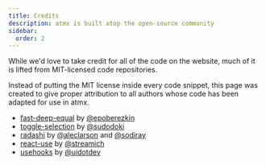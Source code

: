 ```yaml
---
title: Credits
description: atmx is built atop the open-source community
sidebar:
  order: 2
---
```


While we'd love to take credit for all of the code on the website, much of it is lifted from MIT-licensed code repositories. 

Instead of putting the MIT license inside every code snippet, this page was created to give proper attribution to all authors whose code has been adapted for use in atmx.

- [fast-deep-equal](https://github.com/epoberezkin/fast-deep-equal/tree/master) by [@epoberezkin](https://github.com/epoberezkin)
- [toggle-selection](https://github.com/sudodoki/toggle-selection) by [@sudodoki](https://github.com/sudodoki)
- [radashi](https://github.com/radashi-org/radashi) by [@aleclarson](https://github.com/aleclarson) and [@sodiray](https://github.com/sodiray)
- [react-use](https://github.com/streamich/react-use) by [@streamich](https://github.com/streamich)
- [usehooks](https://github.com/uidotdev/usehooks) by [@uidotdev](https://github.com/uidotdev)
